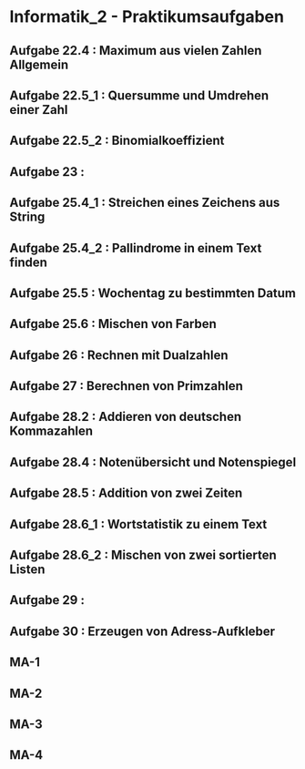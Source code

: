 # Informatik_2 - Praktikumsaufgaben

## Aufgabe 22.4   : Maximum aus vielen Zahlen Allgemein
## Aufgabe 22.5_1 : Quersumme und Umdrehen einer Zahl
## Aufgabe 22.5_2 : Binomialkoeffizient
## Aufgabe 23     :
## Aufgabe 25.4_1 : Streichen eines Zeichens aus String
## Aufgabe 25.4_2 : Pallindrome in einem Text finden
## Aufgabe 25.5   : Wochentag zu bestimmten Datum
## Aufgabe 25.6   : Mischen von Farben 
## Aufgabe 26     : Rechnen mit Dualzahlen
## Aufgabe 27     : Berechnen von Primzahlen
## Aufgabe 28.2   : Addieren von deutschen Kommazahlen
## Aufgabe 28.4   : Notenübersicht und Notenspiegel 
## Aufgabe 28.5   : Addition von zwei Zeiten
## Aufgabe 28.6_1 : Wortstatistik zu einem Text
## Aufgabe 28.6_2 : Mischen von zwei sortierten Listen
## Aufgabe 29     :
## Aufgabe 30     : Erzeugen von Adress-Aufkleber
## MA-1
## MA-2
## MA-3
## MA-4